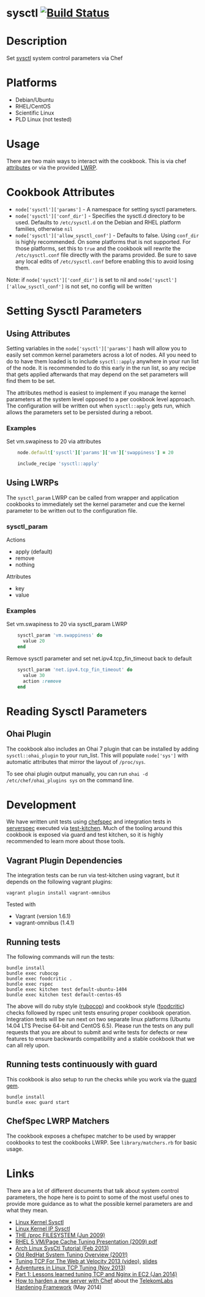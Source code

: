 # sysctl [![Build Status](https://travis-ci.org/onehealth-cookbooks/sysctl.png?branch=master)](https://travis-ci.org/onehealth-cookbooks/sysctl)

Description
===========

Set [sysctl](http://en.wikipedia.org/wiki/Sysctl) system control parameters via Chef


Platforms
=========

* Debian/Ubuntu
* RHEL/CentOS
* Scientific Linux
* PLD Linux (not tested)

Usage
=======

There are two main ways to interact with the cookbook. This is via chef [attributes](http://docs.opscode.com/essentials_cookbook_attribute_files.html) or via the provided [LWRP](http://docs.opscode.com/lwrp.html).

# Cookbook Attributes

* `node['sysctl']['params']` - A namespace for setting sysctl parameters.
* `node['sysctl']['conf_dir']` - Specifies the sysctl.d directory to be used. Defaults to `/etc/sysctl.d` on the Debian and RHEL platform families, otherwise `nil`
* `node['sysctl']['allow_sysctl_conf']` - Defaults to false.  Using `conf_dir` is highly recommended. On some platforms that is not supported. For those platforms, set this to `true` and the cookbook will rewrite the `/etc/sysctl.conf` file directly with the params provided. Be sure to save any local edits of `/etc/sysctl.conf` before enabling this to avoid losing them.

Note: if `node['sysctl']['conf_dir']` is set to nil and `node['sysctl']['allow_sysctl_conf']` is not set, no config will be written

# Setting Sysctl Parameters

## Using Attributes

Setting variables in the `node['sysctl']['params']` hash will allow you to easily set common kernel parameters across a lot of nodes.
All you need to do to have them loaded is to include `sysctl::apply` anywhere in your run list of the node. It is recommended to do this early in the run list, so any recipe that gets applied afterwards that may depend on the set parameters will find them to be set.

The attributes method is easiest to implement if you manage the kernel parameters at the system level opposed to a per cookbook level approach.
The configuration will be written out when `sysctl::apply` gets run, which allows the parameters set to be persisted during a reboot.

### Examples

Set vm.swapiness to 20 via attributes

```` ruby
    node.default['sysctl']['params']['vm']['swappiness'] = 20

    include_recipe 'sysctl::apply'
````

## Using LWRPs

The `sysctl_param` LWRP can be called from wrapper and application cookbooks to immediately set the kernel parameter and cue the kernel parameter to be written out to the configuration file.

### sysctl_param

Actions

- apply (default)
- remove
- nothing

Attributes

- key
- value

### Examples

Set vm.swapiness to 20 via sysctl_param LWRP

```` ruby
    sysctl_param 'vm.swappiness' do
      value 20
    end
````
Remove sysctl parameter and set net.ipv4.tcp_fin_timeout back to default

```` ruby
    sysctl_param 'net.ipv4.tcp_fin_timeout' do
      value 30
      action :remove
    end
````

# Reading Sysctl Parameters

## Ohai Plugin

The cookbook also includes an Ohai 7 plugin that can be installed by adding `sysctl::ohai_plugin` to your run_list. This will populate `node['sys']` with automatic attributes that mirror the layout of `/proc/sys`.

To see ohai plugin output manually, you can run `ohai -d /etc/chef/ohai_plugins sys` on the command line.

# Development

We have written unit tests using [chefspec](http://code.sethvargo.com/chefspec/) and integration tests in [serverspec](http://serverspec.org/) executed via [test-kitchen](http://kitchen.ci).
Much of the tooling around this cookbook is exposed via guard and test kitchen, so it is highly recommended to learn more about those tools.

## Vagrant Plugin Dependencies

The integration tests can be run via test-kitchen using vagrant, but it depends on the following vagrant plugins:

```
vagrant plugin install vagrant-omnibus
```

Tested with 
* Vagrant (version 1.6.1)
* vagrant-omnibus (1.4.1)

## Running tests

The following commands will run the tests:

```
bundle install
bundle exec rubocop
bundle exec foodcritic .
bundle exec rspec
bundle exec kitchen test default-ubuntu-1404
bundle exec kitchen test default-centos-65
```

The above will do ruby style ([rubocop](https://github.com/bbatsov/rubocop)) and cookbook style ([foodcritic](http://www.foodcritic.io/)) checks followed by rspec unit tests ensuring proper cookbook operation. Integration tests will be run next on two separate linux platforms (Ubuntu 14.04 LTS Precise 64-bit and CentOS 6.5). Please run the tests on any pull requests that you are about to submit and write tests for defects or new features to ensure backwards compatibility and a stable cookbook that we can all rely upon.

## Running tests continuously with guard

This cookbook is also setup to run the checks while you work via the [guard gem](http://guardgem.org/).

```
bundle install
bundle exec guard start
```

## ChefSpec LWRP Matchers

The cookbook exposes a chefspec matcher to be used by wrapper cookbooks to test the cookbooks LWRP. See `library/matchers.rb` for basic usage.

# Links

There are a lot of different documents that talk about system control parameters, the hope here is to point to some of the most useful ones to provide more guidance as to what the possible kernel parameters are and what they mean.

* [Linux Kernel Sysctl](https://www.kernel.org/doc/Documentation/sysctl/)
* [Linux Kernel IP Sysctl](http://www.kernel.org/doc/Documentation/networking/ip-sysctl.txt)
* [THE /proc FILESYSTEM (Jun 2009)](http://www.kernel.org/doc/Documentation/filesystems/proc.txt)
* [RHEL 5 VM/Page Cache Tuning Presentation (2009) pdf](http://people.redhat.com/dshaks/Larry_Shak_Perf_Summit1_2009_final.pdf)
* [Arch Linux SysCtl Tutorial (Feb 2013)](http://gotux.net/arch-linux/sysctl-config/)
* [Old RedHat System Tuning Overview (2001!)](http://people.redhat.com/alikins/system_tuning.html)
* [Tuning TCP For The Web at Velocity 2013 (video)](http://vimeo.com/70369211), [slides](http://cdn.oreillystatic.com/en/assets/1/event/94/Tuning%20TCP%20For%20The%20Web%20Presentation.pdf)
* [Adventures in Linux TCP Tuning (Nov 2013)](http://thesimplecomputer.info/adventures-in-linux-tcp-tuning-page2/)
* [Part 1: Lessons learned tuning TCP and Nginx in EC2 (Jan 2014)](http://engineering.chartbeat.com/2014/01/02/part-1-lessons-learned-tuning-tcp-and-nginx-in-ec2/)
* [How to harden a new server with Chef](http://lollyrock.com/articles/how-to-harden-a-new-server/) about the [TelekomLabs Hardening Framework](http://telekomlabs.github.io/) (May 2014)

